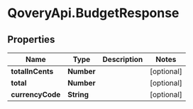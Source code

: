 # QoveryApi.BudgetResponse

## Properties

Name | Type | Description | Notes
------------ | ------------- | ------------- | -------------
**totalInCents** | **Number** |  | [optional] 
**total** | **Number** |  | [optional] 
**currencyCode** | **String** |  | [optional] 


